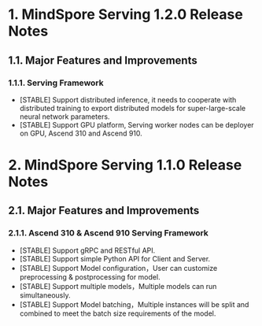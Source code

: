 
# 1. MindSpore Serving 1.2.0 Release Notes

## 1.1. Major Features and Improvements

### 1.1.1. Serving Framework

- [STABLE] Support distributed inference, it needs to cooperate with distributed training to export distributed models for super-large-scale neural network parameters.
- [STABLE] Support GPU platform, Serving worker nodes can be deployer on GPU, Ascend 310 and Ascend 910.

# 2. MindSpore Serving 1.1.0 Release Notes

## 2.1. Major Features and Improvements

### 2.1.1. Ascend 310 & Ascend 910 Serving Framework

- [STABLE] Support gRPC and RESTful API.
- [STABLE] Support simple Python API for Client and Server.
- [STABLE] Support Model configuration，User can customize preprocessing & postprocessing for model.
- [STABLE] Support multiple models，Multiple models can run simultaneously.
- [STABLE] Support Model batching，Multiple instances will be split and combined to meet the batch size requirements of the model.
